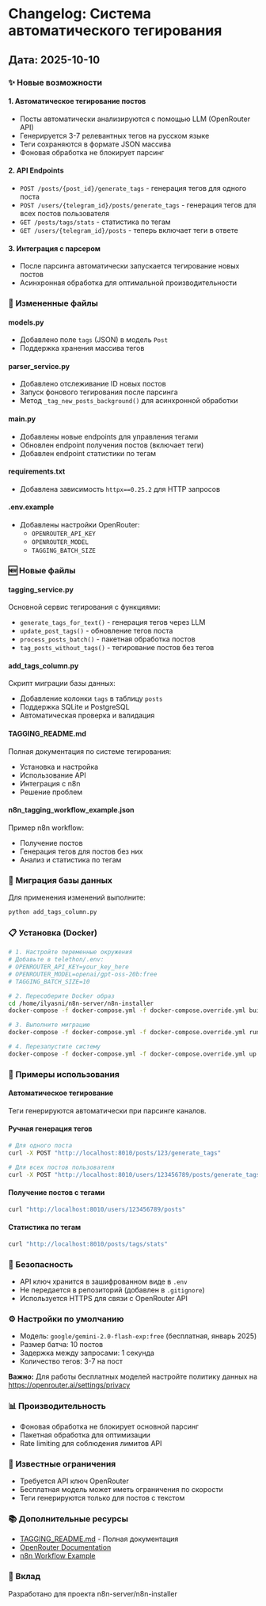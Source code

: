 # Changelog: Система автоматического тегирования

## Дата: 2025-10-10

### ✨ Новые возможности

#### 1. Автоматическое тегирование постов
- Посты автоматически анализируются с помощью LLM (OpenRouter API)
- Генерируется 3-7 релевантных тегов на русском языке
- Теги сохраняются в формате JSON массива
- Фоновая обработка не блокирует парсинг

#### 2. API Endpoints
- `POST /posts/{post_id}/generate_tags` - генерация тегов для одного поста
- `POST /users/{telegram_id}/posts/generate_tags` - генерация тегов для всех постов пользователя
- `GET /posts/tags/stats` - статистика по тегам
- `GET /users/{telegram_id}/posts` - теперь включает теги в ответе

#### 3. Интеграция с парсером
- После парсинга автоматически запускается тегирование новых постов
- Асинхронная обработка для оптимальной производительности

### 📝 Измененные файлы

#### models.py
- Добавлено поле `tags` (JSON) в модель `Post`
- Поддержка хранения массива тегов

#### parser_service.py
- Добавлено отслеживание ID новых постов
- Запуск фонового тегирования после парсинга
- Метод `_tag_new_posts_background()` для асинхронной обработки

#### main.py
- Добавлены новые endpoints для управления тегами
- Обновлен endpoint получения постов (включает теги)
- Добавлен endpoint статистики по тегам

#### requirements.txt
- Добавлена зависимость `httpx==0.25.2` для HTTP запросов

#### .env.example
- Добавлены настройки OpenRouter:
  - `OPENROUTER_API_KEY`
  - `OPENROUTER_MODEL`
  - `TAGGING_BATCH_SIZE`

### 🆕 Новые файлы

#### tagging_service.py
Основной сервис тегирования с функциями:
- `generate_tags_for_text()` - генерация тегов через LLM
- `update_post_tags()` - обновление тегов поста
- `process_posts_batch()` - пакетная обработка постов
- `tag_posts_without_tags()` - тегирование постов без тегов

#### add_tags_column.py
Скрипт миграции базы данных:
- Добавление колонки `tags` в таблицу `posts`
- Поддержка SQLite и PostgreSQL
- Автоматическая проверка и валидация

#### TAGGING_README.md
Полная документация по системе тегирования:
- Установка и настройка
- Использование API
- Интеграция с n8n
- Решение проблем

#### n8n_tagging_workflow_example.json
Пример n8n workflow:
- Получение постов
- Генерация тегов для постов без них
- Анализ и статистика по тегам

### 🔧 Миграция базы данных

Для применения изменений выполните:

```bash
python add_tags_column.py
```

### 📋 Установка (Docker)

```bash
# 1. Настройте переменные окружения
# Добавьте в telethon/.env:
# OPENROUTER_API_KEY=your_key_here
# OPENROUTER_MODEL=openai/gpt-oss-20b:free
# TAGGING_BATCH_SIZE=10

# 2. Пересоберите Docker образ
cd /home/ilyasni/n8n-server/n8n-installer
docker-compose -f docker-compose.yml -f docker-compose.override.yml build telethon

# 3. Выполните миграцию
docker-compose -f docker-compose.yml -f docker-compose.override.yml run --rm telethon python add_tags_column.py

# 4. Перезапустите систему
docker-compose -f docker-compose.yml -f docker-compose.override.yml up -d telethon telethon-bot
```

### 🎯 Примеры использования

#### Автоматическое тегирование
Теги генерируются автоматически при парсинге каналов.

#### Ручная генерация тегов
```bash
# Для одного поста
curl -X POST "http://localhost:8010/posts/123/generate_tags"

# Для всех постов пользователя
curl -X POST "http://localhost:8010/users/123456789/posts/generate_tags"
```

#### Получение постов с тегами
```bash
curl "http://localhost:8010/users/123456789/posts"
```

#### Статистика по тегам
```bash
curl "http://localhost:8010/posts/tags/stats"
```

### 🔐 Безопасность

- API ключ хранится в зашифрованном виде в `.env`
- Не передается в репозиторий (добавлен в `.gitignore`)
- Используется HTTPS для связи с OpenRouter API

### ⚙️ Настройки по умолчанию

- Модель: `google/gemini-2.0-flash-exp:free` (бесплатная, январь 2025)
- Размер батча: 10 постов
- Задержка между запросами: 1 секунда
- Количество тегов: 3-7 на пост

**Важно:** Для работы бесплатных моделей настройте политику данных на https://openrouter.ai/settings/privacy

### 📊 Производительность

- Фоновая обработка не блокирует основной парсинг
- Пакетная обработка для оптимизации
- Rate limiting для соблюдения лимитов API

### 🐛 Известные ограничения

- Требуется API ключ OpenRouter
- Бесплатная модель может иметь ограничения по скорости
- Теги генерируются только для постов с текстом

### 📚 Дополнительные ресурсы

- [TAGGING_README.md](TAGGING_README.md) - Полная документация
- [OpenRouter Documentation](https://openrouter.ai/docs)
- [n8n Workflow Example](n8n_tagging_workflow_example.json)

### 🤝 Вклад

Разработано для проекта n8n-server/n8n-installer

